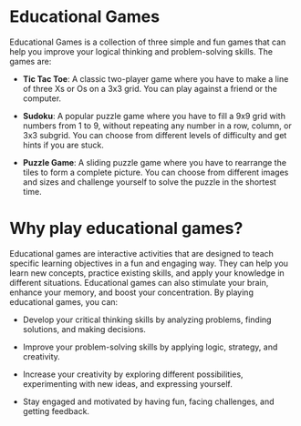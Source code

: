 # Educational Games

Educational Games is a collection of three simple and fun games that can help you improve your logical thinking and problem-solving skills. The games are:

* **Tic Tac Toe**: A classic two-player game where you have to make a line of three Xs or Os on a 3x3 grid. You can play against a friend or the computer.

* **Sudoku**: A popular puzzle game where you have to fill a 9x9 grid with numbers from 1 to 9, without repeating any number in a row, column, or 3x3 subgrid. You can choose from different levels of difficulty and get hints if you are stuck.

* **Puzzle Game**: A sliding puzzle game where you have to rearrange the tiles to form a complete picture. You can choose from different images and sizes and challenge yourself to solve the puzzle in the shortest time.

# Why play educational games? 

Educational games are interactive activities that are designed to teach specific learning objectives in a fun and engaging way. They can help you learn new concepts, practice existing skills, and apply your knowledge in different situations. Educational games can also stimulate your brain, enhance your memory, and boost your concentration. By playing educational games, you can:

* Develop your critical thinking skills by analyzing problems, finding solutions, and making decisions.

* Improve your problem-solving skills by applying logic, strategy, and creativity.

* Increase your creativity by exploring different possibilities, experimenting with new ideas, and expressing yourself.

* Stay engaged and motivated by having fun, facing challenges, and getting feedback.
